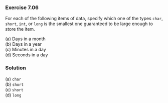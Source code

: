 ### Exercise 7.06
For each of the following items of data, specify which one of the types `char`, `short`, `int`, or `long` is the smallest one guaranteed to be large enough to store the item.  

(a) Days in a month  
(b) Days in a year  
(c) Minutes in a day  
(d) Seconds in a day  

### Solution
(a) `char`  
(b) `short`  
(c) `short`  
(d) `long`  
